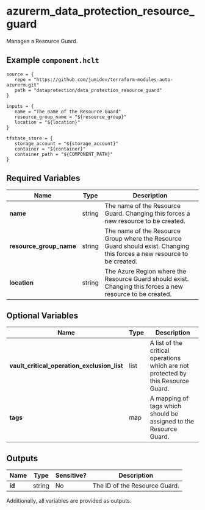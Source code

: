 # azurerm_data_protection_resource_guard

Manages a Resource Guard.

## Example `component.hclt`

```hcl
source = {
   repo = "https://github.com/jumidev/terraform-modules-auto-azurerm.git"   
   path = "dataprotection/data_protection_resource_guard"   
}

inputs = {
   name = "The name of the Resource Guard"   
   resource_group_name = "${resource_group}"   
   location = "${location}"   
}

tfstate_store = {
   storage_account = "${storage_account}"   
   container = "${container}"   
   container_path = "${COMPONENT_PATH}"   
}

```

## Required Variables

| Name | Type |  Description |
| ---- | --------- |  ----------- |
| **name** | string |  The name of the Resource Guard. Changing this forces a new resource to be created. | 
| **resource_group_name** | string |  The name of the Resource Group where the Resource Guard should exist. Changing this forces a new resource to be created. | 
| **location** | string |  The Azure Region where the Resource Guard should exist. Changing this forces a new resource to be created. | 

## Optional Variables

| Name | Type |  Description |
| ---- | --------- |  ----------- |
| **vault_critical_operation_exclusion_list** | list |  A list of the critical operations which are not protected by this Resource Guard. | 
| **tags** | map |  A mapping of tags which should be assigned to the Resource Guard. | 



## Outputs

| Name | Type | Sensitive? | Description |
| ---- | ---- | --------- | --------- |
| **id** | string | No  | The ID of the Resource Guard. | 

Additionally, all variables are provided as outputs.
